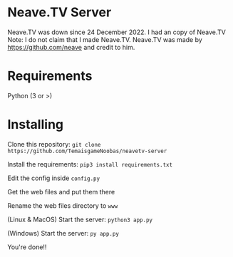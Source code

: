 # Neave.TV Server
Neave.TV was down since 24 December 2022. I had an copy of Neave.TV
Note: I do not claim that I made Neave.TV. Neave.TV was made by https://github.com/neave and credit to him.

# Requirements

Python (3 or >)

# Installing
Clone this repository: ```git clone https://github.com/TemaisgameNoobas/neavetv-server```

Install the requirements: ```pip3 install requirements.txt```

Edit the config inside ```config.py```

Get the web files and put them there

Rename the web files directory to ```www```

(Linux & MacOS)
Start the server: ```python3 app.py```

(Windows)
Start the server: ```py app.py```

You're done!!
